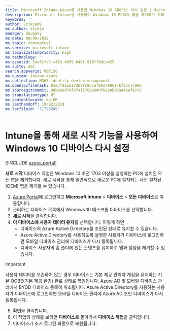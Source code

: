 ```yaml
---
title: Microsoft Intune-Azure를 사용한 Windows 10 디바이스 다시 설정 | Microsoft Docs
description: Microsoft Intune을 사용하여 Windows 10 PC에서 앱을 제거하기 위해 새로 시작을 사용합니다.
keywords: ''
author: ErikjeMS
ms.author: erikje
manager: dougeby
ms.date: 08/09/2018
ms.topic: conceptual
ms.service: microsoft-intune
ms.localizationpriority: high
ms.technology: ''
ms.assetid: 5aa5cfa3-c483-4099-b40f-578ff8dca425
ms.suite: ems
search.appverid: MET150
ms.custom: intune-azure
ms.collection: M365-identity-device-management
ms.openlocfilehash: 01ecfda5b173b2fc9dcef893789614bfbcc7c90b
ms.sourcegitcommit: 88b6e6d70f5fa15708e640f6e20b97a442ef07c5
ms.translationtype: HT
ms.contentlocale: ko-KR
ms.lasthandoff: 10/02/2019
ms.locfileid: "71728249"
---
```

# <a name="use-fresh-start-to-reset-windows-10-devices-with-intune"></a>Intune을 통해 새로 시작 기능을 사용하여 Windows 10 디바이스 다시 설정


[!INCLUDE [azure_portal](../includes/azure_portal.md)]

**새로 시작** 디바이스 작업은 Windows 10 버전 1703 이상을 실행하는 PC에 설치된 모든 앱을 제거합니다. 새로 시작을 통해 일반적으로 새로운 PC에 설치되는 사전 설치된(OEM) 앱을 제거할 수 있습니다. 

1. [Azure Portal](https://portal.azure.com)에 로그인하고 **Microsoft Intune** > **디바이스** > **모든 디바이스**로 이동합니다.
2. 관리하는 디바이스 목록에서 Windows 10 데스크톱 디바이스를 선택합니다.
3. **새로 시작**을 클릭합니다. 
4. **이 디바이스에 사용자 데이터 유지**를 선택합니다. 이렇게 하면
   * 디바이스의 Azure Active Directory를 조인된 상태로 유지할 수 있습니다.
   * Azure Active Directory를 사용하도록 설정한 사용자가 디바이스에 로그인하면 모바일 디바이스 관리에 디바이스가 다시 등록됩니다.
   * 디바이스 사용자의 홈 폴더에 있는 콘텐츠를 유지하고 앱과 설정을 제거할 수 있습니다.

  > [!IMPORTANT]
 > 사용자 데이터를 보존하지 않는 경우 디바이스는 기본 제공 관리자 계정을 유지하는 기본 OOBE(기본 제공 환경) 완료 상태로 복원됩니다.
 > Azure AD 및 모바일 디바이스 관리에서 BYOD 디바이스 등록이 취소됩니다.
 > Azure Active Directory를 사용하는 사용자가 디바이스에 로그인하면 모바일 디바이스 관리에 Azure AD 조인 디바이스가 다시 등록됩니다.
 
5. **확인**을 클릭합니다.   
6. 이 작업의 상태를 보려면 **디바이스**로 돌아가서 **디바이스 작업**을 클릭합니다.  
7. 디바이스가 초기 로그인 화면으로 복원됩니다.
